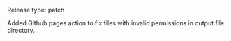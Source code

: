Release type: patch

Added Github pages action to fix files with invalid permissions in output file directory.
